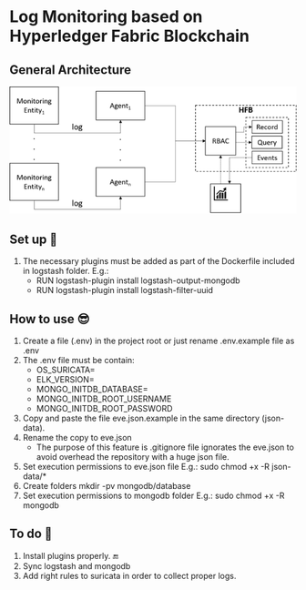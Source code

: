 # Log Monitoring based on Hyperledger Fabric Blockchain

## General Architecture
![alt text](https://github.com/sfl0r3nz05/LogMonitoringHFB/blob/main/images/LogMonitoringHFB.png)

## Set up 🙂
1. The necessary plugins must be added as part of the Dockerfile included in logstash folder. E.g.:
    - RUN logstash-plugin install logstash-output-mongodb
    - RUN logstash-plugin install logstash-filter-uuid

## How to use 😎
1. Create a file (.env) in the project root or just rename .env.example file as .env
2. The .env file must be contain:
    - OS_SURICATA=
    - ELK_VERSION=
    - MONGO_INITDB_DATABASE=
    - MONGO_INITDB_ROOT_USERNAME
    - MONGO_INITDB_ROOT_PASSWORD
3. Copy and paste the file eve.json.example in the same directory (json-data).
4. Rename the copy to eve.json
    - The purpose of this feature is .gitignore file ignorates the eve.json to avoid overhead the repository with a huge json file.
5. Set execution permissions to eve.json file E.g.: sudo chmod +x -R json-data/*
6. Create folders mkdir -pv mongodb/database
7. Set execution permissions to mongodb folder E.g.: sudo chmod +x -R mongodb

## To do 🤔
1. Install plugins properly. 🔚
2. Sync logstash and mongodb
2. Add right rules to suricata in order to collect proper logs.